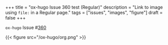 +++
title = "ox-hugo Issue 360 test (Regular)"
description = "Link to image using `file:` in a Regular page."
tags = ["issues", "images", "figure"]
draft = false
+++

`ox-hugo` Issue #[360](https://github.com/kaushalmodi/ox-hugo/issues/360)

{{< figure src="/ox-hugo/org.png" >}}
